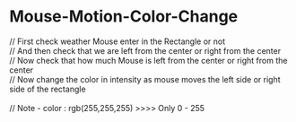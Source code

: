 ﻿# Mouse-Motion-Color-Change

// First check weather Mouse enter in the Rectangle or not <br>
// And then check that we are left from the center or right from the center<br>
// Now check that how much Mouse is left from the center or right from the center<br>
// Now change the color in intensity as mouse moves the left side or right side of the rectangle<br>
<br>
// Note - color : rgb(255,255,255) >>>> Only 0 - 255
